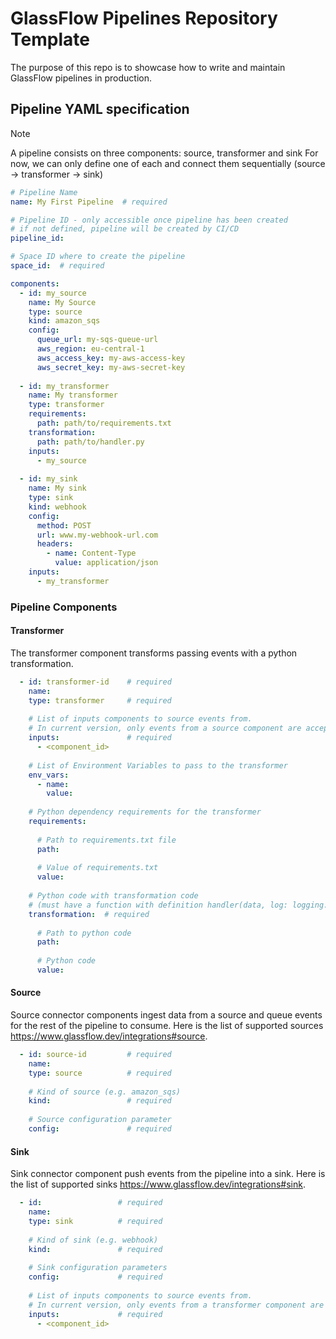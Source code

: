 # GlassFlow Pipelines Repository Template

The purpose of this repo is to showcase how to write and maintain GlassFlow pipelines in production.


## Pipeline YAML specification 

> [!NOTE]  
> A pipeline consists on three components: source, transformer and sink
> For now, we can only define one of each and connect them sequentially (source -> transformer -> sink)

```yaml
# Pipeline Name
name: My First Pipeline  # required

# Pipeline ID - only accessible once pipeline has been created
# if not defined, pipeline will be created by CI/CD
pipeline_id:

# Space ID where to create the pipeline
space_id:  # required

components:
  - id: my_source
    name: My Source
    type: source
    kind: amazon_sqs
    config:
      queue_url: my-sqs-queue-url
      aws_region: eu-central-1
      aws_access_key: my-aws-access-key
      aws_secret_key: my-aws-secret-key
    
  - id: my_transformer
    name: My transformer
    type: transformer
    requirements:
      path: path/to/requirements.txt
    transformation:
      path: path/to/handler.py
    inputs:
      - my_source
    
  - id: my_sink
    name: My sink
    type: sink
    kind: webhook
    config:
      method: POST
      url: www.my-webhook-url.com
      headers:
        - name: Content-Type
          value: application/json
    inputs:
      - my_transformer
```

### Pipeline Components

#### Transformer

The transformer component transforms passing events with a python transformation.

```yaml
  - id: transformer-id    # required
    name: 
    type: transformer     # required
    
    # List of inputs components to source events from. 
    # In current version, only events from a source component are accepted
    inputs:               # required
      - <component_id>
    
    # List of Environment Variables to pass to the transformer
    env_vars:
      - name:
        value:
    
    # Python dependency requirements for the transformer
    requirements:
      
      # Path to requirements.txt file
      path:
        
      # Value of requirements.txt
      value:
      
    # Python code with transformation code 
    # (must have a function with definition handler(data, log: logging.Logger) )
    transformation:  # required
      
      # Path to python code
      path: 
        
      # Python code
      value: 
```

#### Source

Source connector components ingest data from a source and queue events for the rest of the pipeline to consume. 
Here is the list of supported sources https://www.glassflow.dev/integrations#source.

```yaml
  - id: source-id         # required
    name:
    type: source          # required
    
    # Kind of source (e.g. amazon_sqs)
    kind:                 # required
    
    # Source configuration parameter
    config:               # required
```

#### Sink

Sink connector component push events from the pipeline into a sink. 
Here is the list of supported sinks https://www.glassflow.dev/integrations#sink.

```yaml
  - id:                 # required
    name:
    type: sink          # required
    
    # Kind of sink (e.g. webhook)
    kind:               # required
    
    # Sink configuration parameters
    config:             # required
    
    # List of inputs components to source events from. 
    # In current version, only events from a transformer component are accepted
    inputs:             # required
      - <component_id>
```